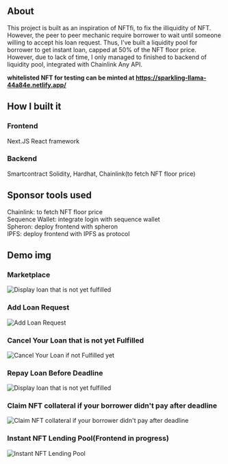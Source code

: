 ## About
This project is built as an inspiration of NFTfi, to fix the illiquidity of NFT. However, the peer to peer mechanic require borrower to wait until someone willing to accept his loan request. Thus, I've built a liquidity pool for borrower to get instant loan, capped at 50% of the NFT floor price. However, due to lack of time, I only managed to finished to backend of liquidity pool, integrated with Chainlink Any API.

**whitelisted NFT for testing can be minted at https://sparkling-llama-44a84e.netlify.app/**

## How I built it
### Frontend
Next.JS React framework

### Backend
Smartcontract
Solidity, Hardhat, Chainlink(to fetch NFT floor price)

## Sponsor tools used

Chainlink: to fetch NFT floor price</br>
Sequence Wallet: integrate login with sequence wallet</br>
Spheron: deploy frontend with spheron</br>
IPFS: deploy frontend with IPFS as protocol</br>

## Demo img
### Marketplace
![Display loan that is not yet fulfilled](https://github.com/joc-rgb/liquid721/blob/master/Web%20capture_29-8-2022_062_liquid721-zee7x8.spheron.app.jpeg)

### Add Loan Request
![Add Loan Request](https://github.com/joc-rgb/liquid721/blob/master/Web%20capture_29-8-2022_0218_liquid721-zee7x8.spheron.app.jpeg)
### Cancel Your Loan that is not yet Fulfilled
![Cancel Your Loan if not Fulfilled yet](https://github.com/joc-rgb/liquid721/blob/master/Web%20capture_29-8-2022_0939_liquid721-zee7x8.spheron.app.jpeg?raw=true)

### Repay Loan Before Deadline
![Display loan that is not yet fulfilled](https://github.com/joc-rgb/liquid721/blob/master/Web%20capture_29-8-2022_062_liquid721-zee7x8.spheron.app.jpeg)

### Claim NFT collateral if your borrower didn't pay after deadline
![Claim NFT collateral if your borrower didn't pay after deadline](https://github.com/joc-rgb/liquid721/blob/master/Web%20capture_29-8-2022_0711_liquid721-zee7x8.spheron.app.jpeg)

### Instant NFT Lending Pool(Frontend in progress)
![Instant NFT Lending Pool](https://github.com/joc-rgb/liquid721/blob/master/Web%20capture_29-8-2022_084_liquid721-zee7x8.spheron.app.jpeg)
